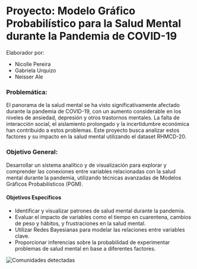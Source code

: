# Proyecto: Modelo Gráfico Probabilístico para la Salud Mental durante la Pandemia de COVID-19

Elaborador por:
- Nicolle Pereira
- Gabriela Urquizo
- Neisser Ale

### Problemática:
El panorama de la salud mental se ha visto significativamente afectado durante la pandemia de COVID-19, con un aumento considerable en los niveles de ansiedad, depresión y otros trastornos mentales. La falta de interacción social, el aislamiento prolongado y la incertidumbre económica han contribuido a estos problemas. Este proyecto busca analizar estos factores y su impacto en la salud mental utilizando el dataset RHMCD-20.

### Objetivo General:
Desarrollar un sistema analítico y de visualización para explorar y comprender las conexiones entre variables relacionadas con la salud mental durante la pandemia, utilizando técnicas avanzadas de Modelos Gráficos Probabilísticos (PGM).

#### Objetivos Específicos
* Identificar y visualizar patrones de salud mental durante la pandemia.
* Evaluar el impacto de variables como el tiempo en cuarentena, cambios de peso y hábitos, y frustraciones en la salud mental.
* Utilizar Redes Bayesianas para modelar las relaciones entre variables clave.
* Proporcionar inferencias sobre la probabilidad de experimentar problemas de salud mental en base a diferentes factores.


![Comunidades detectadas](mental_health.png)
